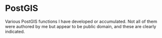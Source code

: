 PostGIS
=======

Various PostGIS functions I have developed or accumulated. Not all of them were authored by me but appear to be public domain, and these are clearly indicated.